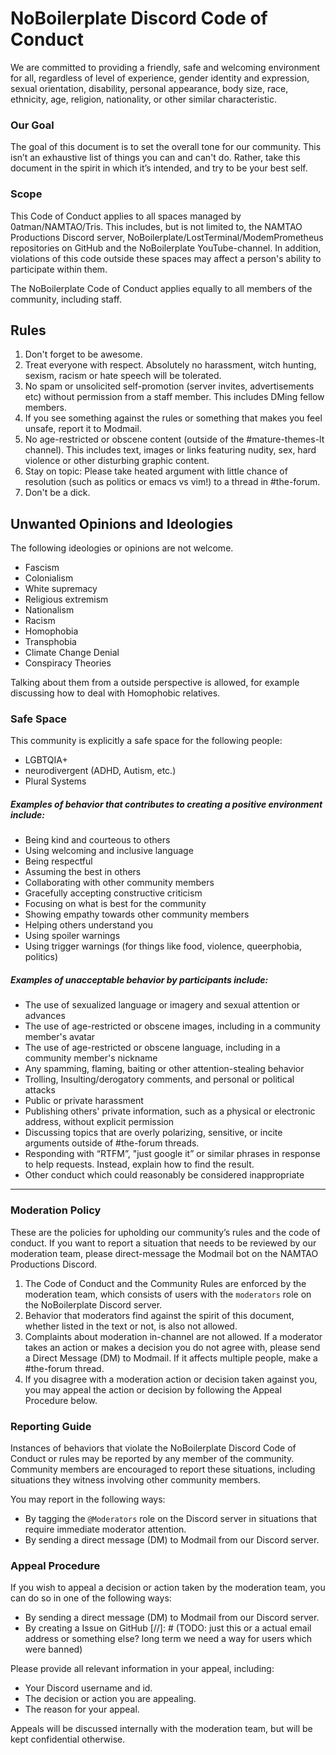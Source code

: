 # NoBoilerplate Discord Code of Conduct

We are committed to providing a friendly, safe and welcoming environment for all, regardless of level of experience, gender identity and expression, sexual orientation, disability, personal appearance, body size, race, ethnicity, age, religion, nationality, or other similar characteristic.

### Our Goal

The goal of this document is to set the overall tone for our community. This isn’t an exhaustive list of things you can and can't do. Rather, take this document in the spirit in which it’s intended, and try to be your best self.

### Scope

This Code of Conduct applies to all spaces managed by 0atman/NAMTAO/Tris. This includes, but is not limited to, the NAMTAO Productions Discord server, NoBoilerplate/LostTerminal/ModemPrometheus repositories on GitHub and the NoBoilerplate YouTube-channel. In addition, violations of this code outside these spaces may affect a person's ability to participate within them.

The NoBoilerplate Code of Conduct applies equally to all members of the community, including staff.

## Rules

1. Don't forget to be awesome.
2. Treat everyone with respect. Absolutely no harassment, witch hunting, sexism, racism or hate speech will be tolerated.
3. No spam or unsolicited self-promotion (server invites, advertisements etc) without permission from a staff member. This includes DMing fellow members.
4. If you see something against the rules or something that makes you feel unsafe, report it to Modmail.
5. No age-restricted or obscene content (outside of the #mature-themes-lt channel). This includes text, images or links featuring nudity, sex, hard violence or other disturbing graphic content.
6. Stay on topic: Please take heated argument with little chance of resolution (such as politics or emacs vs vim!) to a thread in #⁠the-forum.
7. Don't be a dick.

## Unwanted Opinions and Ideologies
The following ideologies or opinions are not welcome.

- Fascism
- Colonialism
- White supremacy
- Religious extremism
- Nationalism
- Racism
- Homophobia
- Transphobia
- Climate Change Denial
- Conspiracy Theories

Talking about them from a outside perspective is allowed, for example discussing how to deal with Homophobic relatives.

### Safe Space

This community is explicitly a safe space for the following people:
- LGBTQIA+
- neurodivergent (ADHD, Autism, etc.)
- Plural Systems

##### Examples of behavior that contributes to creating a positive environment include:

-   Being kind and courteous to others
-   Using welcoming and inclusive language
-   Being respectful
-   Assuming the best in others
-   Collaborating with other community members
-   Gracefully accepting constructive criticism
-   Focusing on what is best for the community
-   Showing empathy towards other community members
-   Helping others understand you
-   Using spoiler warnings
-   Using trigger warnings (for things like food, violence, queerphobia, politics)

##### Examples of unacceptable behavior by participants include:

-   The use of sexualized language or imagery and sexual attention or advances
-   The use of age-restricted or obscene images, including in a community member's avatar
-   The use of age-restricted or obscene language, including in a community member's nickname
-   Any spamming, flaming, baiting or other attention-stealing behavior
-   Trolling, Insulting/derogatory comments, and personal or political attacks
-   Public or private harassment
-   Publishing others' private information, such as a physical or electronic address, without explicit permission
-   Discussing topics that are overly polarizing, sensitive, or incite arguments outside of #the-forum threads.
-   Responding with “RTFM”, "just google it” or similar phrases in response to help requests. Instead, explain how to find the result.
-   Other conduct which could reasonably be considered inappropriate


---

### Moderation Policy

These are the policies for upholding our community’s rules and the code of conduct. If you want to report a situation that needs to be reviewed by our moderation team, please direct-message the Modmail bot on the NAMTAO Productions Discord.

1.  The Code of Conduct and the Community Rules are enforced by the moderation team, which consists of users with the `moderators` role on the NoBoilerplate Discord server.
2.  Behavior that moderators find against the spirit of this document, whether listed in the text or not, is also not allowed.
3.  Complaints about moderation in-channel are not allowed. If a moderator takes an action or makes a decision you do not agree with, please send a Direct Message (DM) to Modmail. If it affects multiple people, make a #the-forum thread.
4.  If you disagree with a moderation action or decision taken against you, you may appeal the action or decision by following the Appeal Procedure below.

### Reporting Guide

Instances of behaviors that violate the NoBoilerplate Discord Code of Conduct or rules may be reported by any member of the community. Community members are encouraged to report these situations, including situations they witness involving other community members.

You may report in the following ways:

-   By tagging the `@Moderators` role on the Discord server in situations that require immediate moderator attention.
-   By sending a direct message (DM) to Modmail from our Discord server.

### Appeal Procedure

If you wish to appeal a decision or action taken by the moderation team, you can do so in one of the following ways:

-   By sending a direct message (DM) to Modmail from our Discord server.
-   By creating a Issue on GitHub [//]: # (TODO: just this or a actual email address or something else? long term we need a way for users which were banned)

Please provide all relevant information in your appeal, including:

-   Your Discord username and id.
-   The decision or action you are appealing.
-   The reason for your appeal.

Appeals will be discussed internally with the moderation team, but will be kept confidential otherwise.
